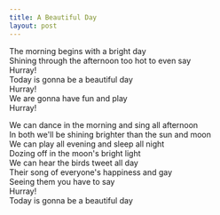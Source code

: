 ```yaml
---
title: A Beautiful Day
layout: post
---
```


The morning begins with a bright day  
Shining through the afternoon too hot to even say  
Hurray!  
Today is gonna be a beautiful day  
Hurray!  
We are gonna have fun and play  
Hurray!

We can dance in the morning and sing all afternoon  
In both we'll be shining brighter than the sun and moon  
We can play all evening and sleep all night  
Dozing off in the moon's bright light  
We can hear the birds tweet all day  
Their song of everyone's happiness and gay  
Seeing them you have to say  
Hurray!  
Today is gonna be a beautiful day
